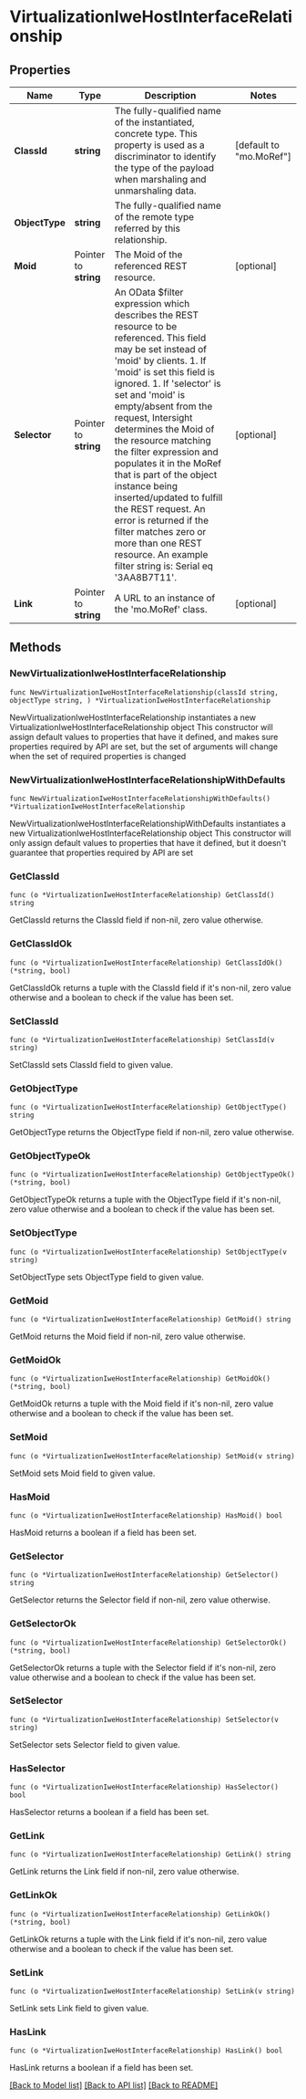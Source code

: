 # VirtualizationIweHostInterfaceRelationship

## Properties

Name | Type | Description | Notes
------------ | ------------- | ------------- | -------------
**ClassId** | **string** | The fully-qualified name of the instantiated, concrete type. This property is used as a discriminator to identify the type of the payload when marshaling and unmarshaling data. | [default to "mo.MoRef"]
**ObjectType** | **string** | The fully-qualified name of the remote type referred by this relationship. | 
**Moid** | Pointer to **string** | The Moid of the referenced REST resource. | [optional] 
**Selector** | Pointer to **string** | An OData $filter expression which describes the REST resource to be referenced. This field may be set instead of &#39;moid&#39; by clients. 1. If &#39;moid&#39; is set this field is ignored. 1. If &#39;selector&#39; is set and &#39;moid&#39; is empty/absent from the request, Intersight determines the Moid of the resource matching the filter expression and populates it in the MoRef that is part of the object instance being inserted/updated to fulfill the REST request. An error is returned if the filter matches zero or more than one REST resource. An example filter string is: Serial eq &#39;3AA8B7T11&#39;. | [optional] 
**Link** | Pointer to **string** | A URL to an instance of the &#39;mo.MoRef&#39; class. | [optional] 

## Methods

### NewVirtualizationIweHostInterfaceRelationship

`func NewVirtualizationIweHostInterfaceRelationship(classId string, objectType string, ) *VirtualizationIweHostInterfaceRelationship`

NewVirtualizationIweHostInterfaceRelationship instantiates a new VirtualizationIweHostInterfaceRelationship object
This constructor will assign default values to properties that have it defined,
and makes sure properties required by API are set, but the set of arguments
will change when the set of required properties is changed

### NewVirtualizationIweHostInterfaceRelationshipWithDefaults

`func NewVirtualizationIweHostInterfaceRelationshipWithDefaults() *VirtualizationIweHostInterfaceRelationship`

NewVirtualizationIweHostInterfaceRelationshipWithDefaults instantiates a new VirtualizationIweHostInterfaceRelationship object
This constructor will only assign default values to properties that have it defined,
but it doesn't guarantee that properties required by API are set

### GetClassId

`func (o *VirtualizationIweHostInterfaceRelationship) GetClassId() string`

GetClassId returns the ClassId field if non-nil, zero value otherwise.

### GetClassIdOk

`func (o *VirtualizationIweHostInterfaceRelationship) GetClassIdOk() (*string, bool)`

GetClassIdOk returns a tuple with the ClassId field if it's non-nil, zero value otherwise
and a boolean to check if the value has been set.

### SetClassId

`func (o *VirtualizationIweHostInterfaceRelationship) SetClassId(v string)`

SetClassId sets ClassId field to given value.


### GetObjectType

`func (o *VirtualizationIweHostInterfaceRelationship) GetObjectType() string`

GetObjectType returns the ObjectType field if non-nil, zero value otherwise.

### GetObjectTypeOk

`func (o *VirtualizationIweHostInterfaceRelationship) GetObjectTypeOk() (*string, bool)`

GetObjectTypeOk returns a tuple with the ObjectType field if it's non-nil, zero value otherwise
and a boolean to check if the value has been set.

### SetObjectType

`func (o *VirtualizationIweHostInterfaceRelationship) SetObjectType(v string)`

SetObjectType sets ObjectType field to given value.


### GetMoid

`func (o *VirtualizationIweHostInterfaceRelationship) GetMoid() string`

GetMoid returns the Moid field if non-nil, zero value otherwise.

### GetMoidOk

`func (o *VirtualizationIweHostInterfaceRelationship) GetMoidOk() (*string, bool)`

GetMoidOk returns a tuple with the Moid field if it's non-nil, zero value otherwise
and a boolean to check if the value has been set.

### SetMoid

`func (o *VirtualizationIweHostInterfaceRelationship) SetMoid(v string)`

SetMoid sets Moid field to given value.

### HasMoid

`func (o *VirtualizationIweHostInterfaceRelationship) HasMoid() bool`

HasMoid returns a boolean if a field has been set.

### GetSelector

`func (o *VirtualizationIweHostInterfaceRelationship) GetSelector() string`

GetSelector returns the Selector field if non-nil, zero value otherwise.

### GetSelectorOk

`func (o *VirtualizationIweHostInterfaceRelationship) GetSelectorOk() (*string, bool)`

GetSelectorOk returns a tuple with the Selector field if it's non-nil, zero value otherwise
and a boolean to check if the value has been set.

### SetSelector

`func (o *VirtualizationIweHostInterfaceRelationship) SetSelector(v string)`

SetSelector sets Selector field to given value.

### HasSelector

`func (o *VirtualizationIweHostInterfaceRelationship) HasSelector() bool`

HasSelector returns a boolean if a field has been set.

### GetLink

`func (o *VirtualizationIweHostInterfaceRelationship) GetLink() string`

GetLink returns the Link field if non-nil, zero value otherwise.

### GetLinkOk

`func (o *VirtualizationIweHostInterfaceRelationship) GetLinkOk() (*string, bool)`

GetLinkOk returns a tuple with the Link field if it's non-nil, zero value otherwise
and a boolean to check if the value has been set.

### SetLink

`func (o *VirtualizationIweHostInterfaceRelationship) SetLink(v string)`

SetLink sets Link field to given value.

### HasLink

`func (o *VirtualizationIweHostInterfaceRelationship) HasLink() bool`

HasLink returns a boolean if a field has been set.


[[Back to Model list]](../README.md#documentation-for-models) [[Back to API list]](../README.md#documentation-for-api-endpoints) [[Back to README]](../README.md)


